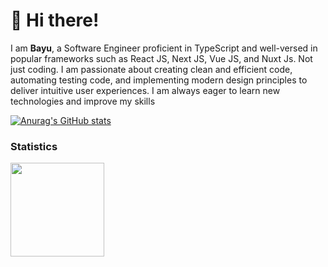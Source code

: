 # 👋 Hi there!

I am **Bayu**, a Software Engineer proficient in TypeScript and well-versed in popular frameworks such as React JS, Next JS, Vue JS, and Nuxt Js. Not just coding. I am passionate about creating clean and efficient code, automating testing code, and implementing modern design principles to deliver intuitive user experiences. I am always eager to learn new technologies and improve my skills

[![Anurag's GitHub stats](https://github-readme-stats.vercel.app/api?username=Bayusetiawan45&show_icons=true&theme=radical)](https://github.com/anuraghazra/github-readme-stats)

### Statistics

<div>
  <img height="150" src="https://github-readme-stats.vercel.app/api/top-langs/?username=bayusetiawan45&layout=compact&theme=react&hide=php&langs_count=6" />
</div>
